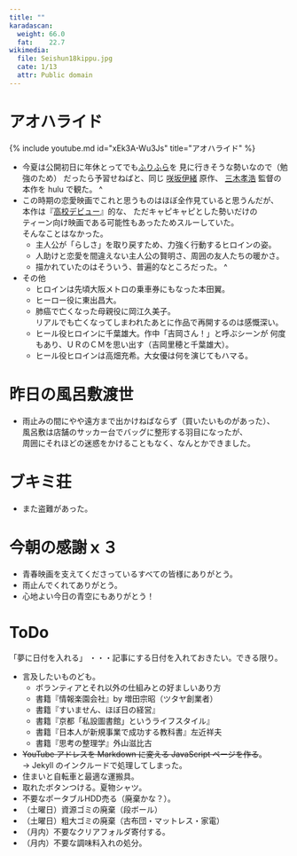 ```yaml
---
title: ""
karadascan:
  weight: 66.0
  fat:    22.7
wikimedia:
  file: Seishun18kippu.jpg
  cate: 1/13
  attr: Public domain
---
```


# アオハライド

{% include youtube.md id="xEk3A-Wu3Js" title="アオハライド" %}

* 今夏は公開初日に年休とってでも[ふりふら](https://furifura-movie.jp)を
  見に行きそうな勢いなので（勉強のため）
  だったら予習せねばと、同じ
  [咲坂伊緒](https://ja.wikipedia.org/wiki/咲坂伊緒) 原作、
  [三木孝浩](https://ja.wikipedia.org/wiki/三木孝浩) 監督の
  本作を hulu で観た。
^
* この時期の恋愛映画でこれと思うものはほぼ全作見ていると思うんだが、  
  本作は『[高校デビュー](https://eiga.com/movie/55740/)』的な、
  ただキャピキャピとした勢いだけの  
  ティーン向け映画である可能性もあったためスルーしていた。  
  そんなことはなかった。
  * 主人公が「らしさ」を取り戻すため、力強く行動するヒロインの姿。  
  * 人助けと恋愛を間違えない主人公の賢明さ、周囲の友人たちの暖かさ。  
  * 描かれていたのはそういう、普遍的なところだった。
^
* その他
  * ヒロインは先頃大阪メトロの乗車券にもなった本田翼。
  * ヒーロー役に東出昌大。
  * 肺癌で亡くなった母親役に岡江久美子。  
    リアルでも亡くなってしまわれたあとに作品で再開するのは感慨深い。
  * ヒール役ヒロインに千葉雄大。作中「吉岡さん！」と呼ぶシーンが
    何度もあり、ＵＲのＣＭを思い出す（吉岡里穂と千葉雄大）。
  * ヒール役ヒロインは高畑充希。大女優は何を演じてもハマる。


# 昨日の風呂敷渡世

* 雨止みの間にやや遠方まで出かけねばならず（買いたいものがあった）、  
  風呂敷は店舗のサッカー台でバッグに整形する羽目になったが、  
  周囲にそれほどの迷惑をかけることもなく、なんとかできました。


# ブキミ荘

* また盗難があった。


# 今朝の感謝ｘ３

* 青春映画を支えてくださっているすべての皆様にありがとう。
* 雨止んでくれてありがとう。
* 心地よい今日の青空にもありがとう！


# ToDo

「夢に日付を入れる」
・・・記事にする日付を入れておきたい。できる限り。


* 言及したいものども。
  * ボランティアとそれ以外の仕組みとの好ましいあり方
  * 書籍『情報楽園会社』by 増田宗昭（ツタヤ創業者）
  * 書籍『すいません、ほぼ日の経営』
  * 書籍『京都「私設圖書館」というライフスタイル』
  * 書籍『日本人が新規事業で成功する教科書』左近祥夫
  * 書籍『思考の整理学』外山滋比古
* ~~YouTube アドレスを Markdown に変える JavaScript ページを作る~~。  
	-> Jekyll のインクルードで処理してしまった。
* 住まいと自転車と最適な運搬具。
* 取れたボタンつける。夏物シャツ。
* 不要なポータブルHDD売る（廃棄かな？）。
* （土曜日）資源ゴミの廃棄（段ボール）
* （土曜日）粗大ゴミの廃棄（古布団・マットレス・家電）
* （月内）不要なクリアフォルダ寄付する。
* （月内）不要な調味料入れの処分。

